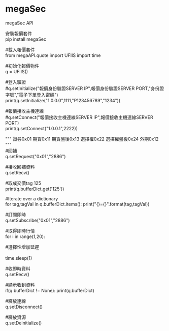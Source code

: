 # megaSec
megaSec API

安裝報價套件<br/>
pip install megaSec

#載入報價套件<br/>
from megaAPI.quote import UFIIS
import time


#初始化報價物件<br/>
q = UFIIS()

#登入驗證<br/>
#q.setInitialize("報價身份驗證SERVER IP",報價身份驗證SERVER PORT,"身份證字號","電子下單登入密碼")
print(q.setInitialize("1.0.0.0",1111,"P123456789","1234"))

#報價接收主機連線<br/>
#q.setConnect("報價接收主機連線SERVER IP",報價接收主機連線SERVER PORT)<br/>
print(q.setConnect("1.0.0.1",2222))

"""
證券0x01
期貨0x11
期貨盤後0x13
選擇權0x22
選擇權盤後0x24
外期0x12
"""
<br/>
#回補<br/>
q.setRequest("0x01","2886")

#接收回補資料<br/>
q.setRecv()

#取成交價tag 125<br/>
print(q.bufferDict.get('125'))

#Iterate over a dictionary<br/>
for tag,tagVal in q.bufferDict.items(): 
    print("{}={}".format(tag,tagVal)) 


#訂閱即時<br/>
q.setSubscribe("0x01","2886")

#取得即時行情<br/>
for i in range(1,20):
    
 #選擇性增加延遲<br/>   
 time.sleep(1)
 
 #收即時資料<br/>
 q.setRecv()
 
 #顯示收到資料<br/>
 if(q.bufferDict != None):
     print(q.bufferDict)

 
#釋放連線<br/>
q.setDisconnect()

#釋放資源<br/>
q.setDeinitialize()
